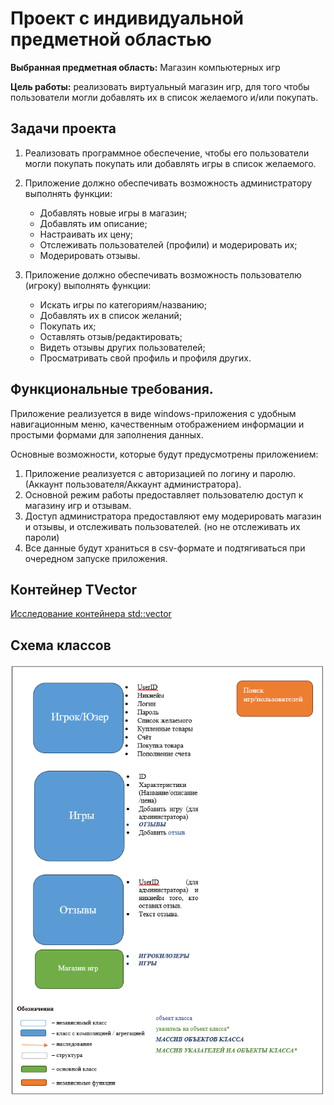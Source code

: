 # Проект с индивидуальной предметной областью

**Выбранная предметная область:**  Магазин компьютерных игр

**Цель работы:** реализовать виртуальный магазин игр, для того чтобы пользователи могли добавлять их в список желаемого и/или покупать.

## Задачи проекта

1. Реализовать программное обеспечение, чтобы его пользователи могли покупать покупать или добавлять игры в список желаемого.
2. Приложение должно обеспечивать возможность администратору выполнять функции:
	- Добавлять новые игры в магазин;
	- Добавлять им описание;
	- Настраивать их цену;
	- Отслеживать пользователей (профили) и модерировать их;
	- Модерировать отзывы.

3. Приложение должно обеспечивать возможность пользователю (игроку) выполнять функции:
	- Искать игры по категориям/названию;
	- Добавлять их в список желаний;
	- Покупать их;
	- Оставлять отзыв/редактировать;
	- Видеть отзывы других пользователей;
	- Просматривать свой профиль и профиля других.

## Функциональные требования.

Приложение реализуется в виде windows-приложения с удобным навигационным меню, качественным отображением информации и простыми формами для заполнения данных.

Основные возможности, которые будут предусмотрены приложением:
1. Приложение реализуется с авторизацией по логину и паролю. (Аккаунт пользователя/Аккаунт администратора).
2. Основной режим работы предоставляет пользователю доступ к магазину игр и отзывам.
3. Доступ администратора предоставляют ему модерировать магазин и отзывы, и отслеживать пользователей. (но не отслеживать их пароли)
4. Все данные будут храниться в csv-формате и подтягиваться при очередном запуске приложения.

## Контейнер TVector

[Исследование контейнера std::vector](https://github.com/Dimusik52/individual_project_games_market/blob/main/source/Functions_of_std_vector.pdf)

## Схема классов

![image](https://github.com/Dimusik52/individual_project_games_market/blob/main/source/Scheme.png)